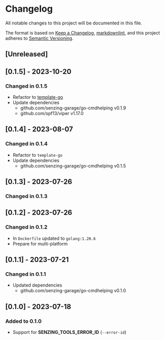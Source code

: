 # Changelog

All notable changes to this project will be documented in this file.

The format is based on [Keep a Changelog](https://keepachangelog.com/en/1.0.0/),
[markdownlint](https://dlaa.me/markdownlint/),
and this project adheres to [Semantic Versioning](https://semver.org/spec/v2.0.0.html).

## [Unreleased]

## [0.1.5] - 2023-10-20

### Changed in 0.1.5

- Refactor to [template-go](https://github.com/senzing-garage/template-go)
- Update dependencies
  - github.com/senzing-garage/go-cmdhelping v0.1.9
  - github.com/spf13/viper v1.17.0

## [0.1.4] - 2023-08-07

### Changed in 0.1.4

- Refactor to `template-go`
- Update dependencies
  - github.com/senzing-garage/go-cmdhelping v0.1.5

## [0.1.3] - 2023-07-26

### Changed in 0.1.3

## [0.1.2] - 2023-07-26

### Changed in 0.1.2

- In `Dockerfile` updated to `golang:1.20.6`
- Prepare for multi-platform

## [0.1.1] - 2023-07-21

### Changed in 0.1.1

- Updated dependencies
  - github.com/senzing-garage/go-cmdhelping v0.1.0

## [0.1.0] - 2023-07-18

### Added to 0.1.0

- Support for **SENZING_TOOLS_ERROR_ID** (`--error-id`)
